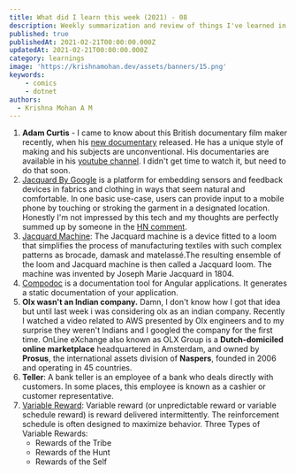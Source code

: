 ```yaml
---
title: What did I learn this week (2021) - 08
description: Weekly summarization and review of things I've learned in the third week of February 2021 
published: true
publishedAt: 2021-02-21T00:00:00.000Z
updatedAt: 2021-02-21T00:00:00.000Z
category: learnings
image: 'https://krishnamohan.dev/assets/banners/15.png'
keywords: 
    - comics
    - dotnet
authors:
  - Krishna Mohan A M
---
```


1. **Adam Curtis** - I came to know about this British documentary film maker recently, when his [new documentary](https://en.wikipedia.org/wiki/Can%27t_Get_You_Out_of_My_Head_(TV_series)) released. He has a unique style of making and his subjects are unconventional. His documentaries are available in his [youtube channel](https://www.youtube.com/c/AdamCurtisDocumentary). I didn't get time to watch it, but need to do that soon.
2. [Jacquard By Google](https://atap.google.com/jacquard/) is a platform for embedding sensors and feedback devices in fabrics and clothing in ways that seem natural and comfortable.  In one basic use-case, users can provide input to a mobile phone by touching or stroking the garment in a designated location. Honestly I'm not impressed by this tech and my thoughts are perfectly summed up by someone in the [HN comment](https://news.ycombinator.com/item?id=26162710).
3. [Jacquard Machine](https://en.wikipedia.org/wiki/Jacquard_machine): The Jacquard machine is a device fitted to a loom that simplifies the process of manufacturing textiles with such complex patterns as brocade, damask and matelassé.The resulting ensemble of the loom and Jacquard machine is then called a Jacquard loom. The machine was invented by Joseph Marie Jacquard in 1804.
4. [Compodoc](https://compodoc.app/) is a documentation tool for Angular applications. It generates a static documentation of your application.
5. **Olx wasn't an Indian company.** Damn, I don't know how I got that idea but until last week i was considering olx as an indian company. Recently I watched a video related to AWS presented by Olx engineers and to my surprise they weren't Indians and I googled the company for the first time. OnLine eXchange also known as OLX Group is a **Dutch-domiciled online marketplace** headquartered in Amsterdam, and owned by **Prosus**, the international assets division of **Naspers**, founded in 2006 and operating in 45 countries.
6. **Teller**: A bank teller is an employee of a bank who deals directly with customers. In some places, this employee is known as a cashier or customer representative. 
7. [Variable Reward](https://designli.co/blog/a-deep-dive-on-variable-rewards-and-how-to-use-them/): Variable reward (or unpredictable reward or variable schedule reward) is reward delivered intermittently. The reinforcement schedule is often designed to maximize behavior. Three Types of Variable Rewards:
    - Rewards of the Tribe
    - Rewards of the Hunt
    - Rewards of the Self